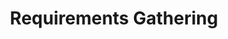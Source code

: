 ---
layout: sub-navigation
title: Requirements Gathering
eleventyNavigation:
  key: Requirements Gathering
  parent: Soft Skills
  order: 4
---